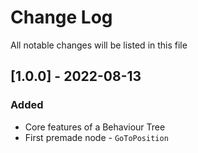 # Change Log
All notable changes will be listed in this file

## [1.0.0] - 2022-08-13
### Added
* Core features of a Behaviour Tree
* First premade node - `GoToPosition`